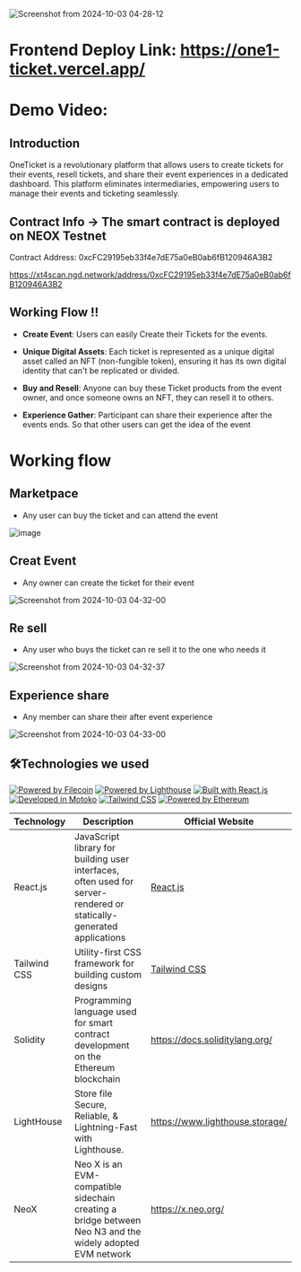 ![Screenshot from 2024-10-03 04-28-12](https://github.com/user-attachments/assets/a9fbfe74-0f88-4460-9a17-8003395c27de)


# Frontend Deploy Link: https://one1-ticket.vercel.app/

# Demo Video: 



## Introduction 

OneTicket is a revolutionary platform that allows users to create tickets for their events, resell tickets, and share their event experiences in a dedicated dashboard. This platform eliminates intermediaries, empowering users to manage their events and ticketing seamlessly.

## Contract Info ->  The  smart contract  is deployed on NEOX Testnet

Contract Address:  0xcFC29195eb33f4e7dE75a0eB0ab6fB120946A3B2

https://xt4scan.ngd.network/address/0xcFC29195eb33f4e7dE75a0eB0ab6fB120946A3B2


## Working Flow !!

- **Create Event**: Users can easily Create their Tickets for the events.

- **Unique Digital Assets**: Each ticket is represented as a unique digital asset called an NFT (non-fungible token), ensuring it has its own digital identity that can't be replicated or divided.

- **Buy and Resell**: Anyone can buy these Ticket products from the  event owner, and once someone owns an NFT, they can resell it to others.

- **Experience Gather**: Participant can  share  their experience  after the events ends. So that other users can get  the idea  of the event 



# Working flow 

## Marketpace 

- Any user can buy the ticket and can attend the event

![image](https://github.com/user-attachments/assets/333686e5-4be6-4d5a-92b7-0ed23b3e9d93)


## Creat Event 

- Any  owner can create the ticket for their event

![Screenshot from 2024-10-03 04-32-00](https://github.com/user-attachments/assets/20004dc4-da60-44ce-8b46-696a49e49f8d)


## Re sell 

- Any user who buys the ticket can re sell it to the one who needs it

![Screenshot from 2024-10-03 04-32-37](https://github.com/user-attachments/assets/7b9f396c-0e0f-42be-bb37-c7933291836e)


## Experience share 

- Any member can share their after event experience

![Screenshot from 2024-10-03 04-33-00](https://github.com/user-attachments/assets/c7d9216c-fd04-491d-bb16-57c2aa5d6fa7)

 

## 🛠️Technologies we used

[![Powered by Filecoin](https://img.shields.io/badge/Powered_by-Filecoin-0174F2?logo=filecoin)](https://filecoin.io/)
[![Powered by Lighthouse](https://img.shields.io/badge/Powered_by-Lighthouse-ff69b4?logo=lighthouse)](https://lighthouse.filecoin.io/)
[![Built with React.js](https://img.shields.io/badge/Built_with-React.js-61DAFB?logo=react)](https://reactjs.org/)
[![Developed in Motoko](https://img.shields.io/badge/Developed_in-Motoko-2196F3?logo=dfinity)](https://sdk.dfinity.org/)
[![Tailwind CSS](https://img.shields.io/badge/Styled_with-Tailwind_CSS-38B2AC?logo=tailwind-css)](https://tailwindcss.com/)
[![Powered by Ethereum](https://img.shields.io/badge/Powered_by-Ethereum-3C3C3D?logo=ethereum)](https://ethereum.org/)

| Technology        | Description                                                | Official Website                                     |
|-------------------|------------------------------------------------------------|------------------------------------------------------|
| React.js          | JavaScript library for building user interfaces, often used for server-rendered or statically-generated applications | [React.js](https://reactjs.org/)                      |
| Tailwind CSS      | Utility-first CSS framework for building custom designs   | [Tailwind CSS](https://tailwindcss.com/)              |
| Solidity | Programming language used for smart contract development on the Ethereum blockchain | https://docs.soliditylang.org/ |
|LightHouse | Store file Secure, Reliable, & Lightning-Fast with Lighthouse. |https://www.lighthouse.storage/|
|NeoX |Neo X is an EVM-compatible sidechain creating a bridge between Neo N3 and the widely adopted EVM network |https://x.neo.org/|
